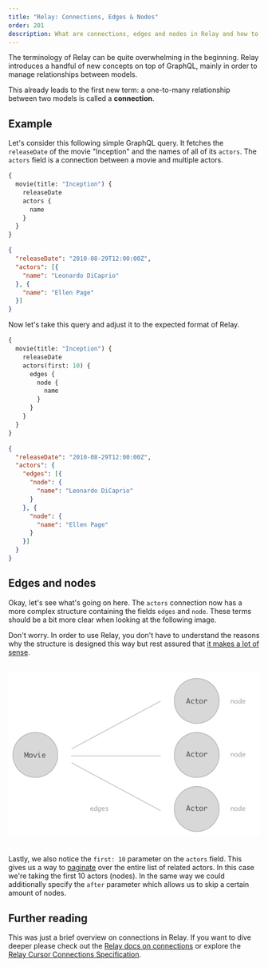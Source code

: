 ```yaml
---
title: "Relay: Connections, Edges & Nodes"
order: 201
description: What are connections, edges and nodes in Relay and how to use them.
---
```


The terminology of Relay can be quite overwhelming in the beginning. Relay introduces a handful of new concepts on top of GraphQL, mainly in order to manage relationships between models.

This already leads to the first new term: a one-to-many relationship between two models is called a **connection**.

## Example

Let's consider this following simple GraphQL query. It fetches the `releaseDate` of the movie "Inception" and the names of all of its `actors`. The `actors` field is a connection between a movie and multiple actors.

```graphql
{
  movie(title: "Inception") {
    releaseDate
    actors {
      name
    }
  }
}
```

```json
{
  "releaseDate": "2010-08-29T12:00:00Z",
  "actors": [{
    "name": "Leonardo DiCaprio"
  }, {
    "name": "Ellen Page"
  }]
}
```

Now let's take this query and adjust it to the expected format of Relay.

```graphql
{
  movie(title: "Inception") {
    releaseDate
    actors(first: 10) {
      edges {
        node {
          name
        }
      }
    }
  }
}
```

```json
{
  "releaseDate": "2010-08-29T12:00:00Z",
  "actors": {
    "edges": [{
      "node": {
        "name": "Leonardo DiCaprio"
      }
    }, {
      "node": {
        "name": "Ellen Page"
      }
    }]
  }
}
```

## Edges and nodes

Okay, let's see what's going on here. The `actors` connection now has a more complex structure containing the fields `edges` and `node`. These terms should be a bit more clear when looking at the following image.

Don't worry. In order to use Relay, you don't have to understand the reasons why the structure is designed this way but rest assured that [it makes a lot of sense](https://facebook.github.io/relay/graphql/connections.htm).

<div style="text-align: center; padding: 20px 0;"><img src="../../img/edges.png" /></div>

Lastly, we also notice the `first: 10` parameter on the `actors` field. This gives us a way to [paginate](https://en.wikipedia.org/wiki/Pagination) over the entire list of related actors. In this case we're taking the first 10 actors (nodes). In the same way we could additionally specify the `after` parameter which allows us to skip a certain amount of nodes.

## Further reading

This was just a brief overview on connections in Relay. If you want to dive deeper please check out the [Relay docs on connections](https://facebook.github.io/relay/docs/graphql-connections.html) or explore the [Relay Cursor Connections Specification](https://facebook.github.io/relay/graphql/connections.htm).
